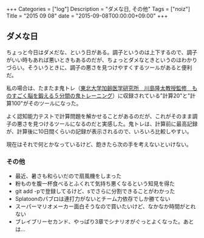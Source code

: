 +++
Categories = ["log"]
Description = "ダメな日, その他"
Tags = ["noiz"]
Title = "2015 09 08"
date = "2015-09-08T00:00:00+09:00"
+++

## ダメな日
ちょっと今日はダメだな、という日がある。調子というのは上下するので、調子がいい時もあれば悪いときもあるのだが、ちょっとダメなときというのはわかりづらい。そういうときに、調子の悪さを見つけやすくするツールがあると便利だ。

私の場合は、たまたま鬼トレ（[東北大学加齢医学研究所　川島隆太教授監修　ものすごく脳を鍛える５分間の鬼トレーニング](http://www.nintendo.co.jp/3ds/asrj/)）に収録されている"計算20"と"計算100"がそのツールになった。

よく認知能力テストで計算問題を解かせることがあるのだが、これがそのまま調子の悪さを見つけるツールになるのだと実感した。鬼トレは、計算前に最高記録が、計算後に10日間くらいの記録が表示されるので、いろいろ比較しやすい。

現在はそれで何とかなっているけど、飽きたら次の手を考えないといけない。

### その他
* 最近、暑さも和らいだので扇風機をしまった
* 粉ものを腹一杯食べるとふくれて気持ち悪くなるという知見を得た
* git add -pで登録してるけど、sでさらに分割できることがわかった
* Splatoonのパブロは連打力がないとチーム力依存でしか勝てない
* スーパーマリオメーカー面白そうなので買いたいけど、なかなか時間がとれない
* ブレイブリーセカンド、やっぱり3章でシナリオがぐっとよくなった。あとは…